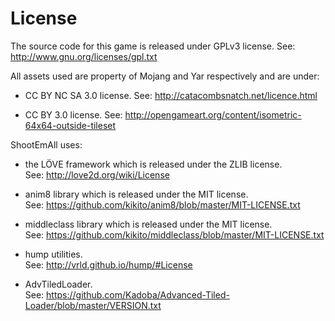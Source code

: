 # License

The source code for this game is released under GPLv3 license.
See: http://www.gnu.org/licenses/gpl.txt

All assets used are property of Mojang and Yar respectively and are under:
* CC BY NC SA 3.0 license. 
  See: http://catacombsnatch.net/licence.html

* CC BY 3.0 license.
  See: http://opengameart.org/content/isometric-64x64-outside-tileset 


ShootEmAll uses:

* the LÖVE framework which is released under the ZLIB license.  
  See: http://love2d.org/wiki/License

* anim8 library which is released under the MIT license.  
  See: https://github.com/kikito/anim8/blob/master/MIT-LICENSE.txt

* middleclass library which is released under the MIT license.  
  See: https://github.com/kikito/middleclass/blob/master/MIT-LICENSE.txt

* hump utilities.  
  See: http://vrld.github.io/hump/#License

* AdvTiledLoader.  
  See: https://github.com/Kadoba/Advanced-Tiled-Loader/blob/master/VERSION.txt